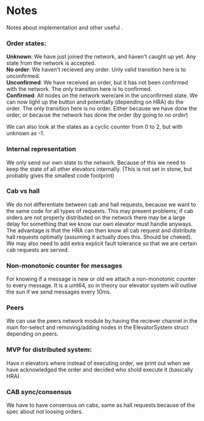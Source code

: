 # Notes
Notes about implementation and other useful .

### Order states:
**Unknown**: We have just joined the network, and haven't caught up yet. Any state from the network is accepted.   
**No order**: We haven't recieved any order. Unly valid transition here is to unconfirmed.   
**Unconfirmed**: We have received an order, but it has not been confirmed with the network. The only transition here is to confirmed.   
**Confirmed**: All nodes on the network were/are in the unconfirmed state. We can now light up the button and potentially (depending on HRA) do the order. 
The only transition here is no order. Either because we have done the order, or because the network has done the order (by going to *no order*)   

We can also look at the states as a cyclic counter from 0 to 2, but with unknown as -1.

### Internal representation
We only send our own state to the network. Because of this we need to keep the state of all other elevators internally. (This is not set in stone, but probably gives the smallest code footprint)

### Cab vs hall
We do not differentiate between cab and hall requests, because we want to the same code for all types of requests. 
This may present problems; if cab orders are not properly distributed on the network there may be a large delay for something that we know our own elevator must handle anyways. 
The advantage is that the HRA can then know all cab request and distribute hall requests optimally (assuming it actually does this. Should be cheked). 
We may also need to add extra explicit fault tolerance so that we are certain cab requests are served.

### Non-monotonic counter for messages
For knowing if a message is new or old we attach a non-monotonic counter to every message. It is a uint64, so in theory our elevator system will outlive the sun if we send messages every 10ms.

### Peers 
We can use the peers network module by having the reciever channel in the main for-select and removing/adding nodes in the ElevatorSystem struct depending on peers.

### MVP for distributed system:
Have *n* elevators where instead of executing order, we print out when we have acknowledged the order and decided who shold execute it (basically HRA)

### CAB sync/consensus
We have to have consensus on cabs, same as hall requests because of the spec about not loosing orders.
